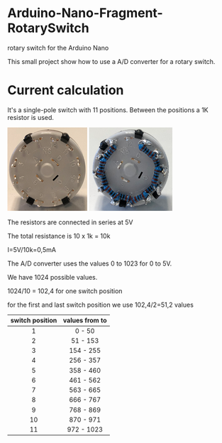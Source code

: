 # Arduino-Nano-Fragment-RotarySwitch
 rotary switch for the Arduino Nano

 This small project show how to use a A/D converter for a rotary switch.

# Current calculation
 It's a single-pole switch with 11 positions. Between the positions a 1K
 resistor is used.

 ![RotarySwitchNew.png](https://github.com/InTheCar/Arduino-Nano-Fragment-RotarySwitch/blob/main/pictures/RotarySwitchNew.png)
 ![RotarySwitchWithResistors.png](https://github.com/InTheCar/Arduino-Nano-Fragment-RotarySwitch/blob/main/pictures/RotarySwitchWithResistors.png)

 The resistors are connected in series at 5V

 The total resistance is 10 x 1k = 10k

 I=5V/10k=0,5mA

 The A/D converter uses the values 0 to 1023 for 0 to 5V.

 We have 1024 possible values.

 1024/10 = 102,4 for one switch position

 for the first and last switch position we use 102,4/2=51,2 values

 | switch position|values from to|
 |:--------------:|:------------:|
 |1               | 0 - 50       |
 |2               | 51 - 153     |
 |3               | 154 - 255    |
 |4               | 256 - 357    |
 |5               | 358 - 460    |
 |6               | 461 - 562    |
 |7               | 563 - 665    |
 |8               | 666 - 767    |
 |9               | 768 - 869    |
 |10              | 870 - 971    |
 |11              | 972 - 1023   |
 
 
 





